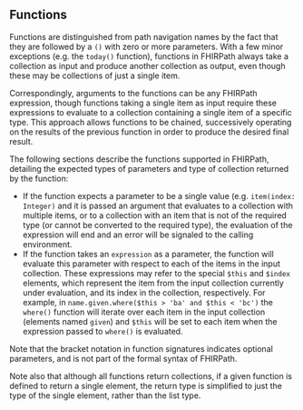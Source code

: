 ## Functions

Functions are distinguished from path navigation names by the fact that they are followed by a `()` with zero or more parameters. With a few minor exceptions (e.g. the `today()` function), functions in FHIRPath always take a collection as input and produce another collection as output, even though these may be collections of just a single item.

Correspondingly, arguments to the functions can be any FHIRPath expression, though functions taking a single item as input require these expressions to evaluate to a collection containing a single item of a specific type. This approach allows functions to be chained, successively operating on the results of the previous function in order to produce the desired final result.

The following sections describe the functions supported in FHIRPath, detailing the expected types of parameters and type of collection returned by the function:

* If the function expects a parameter to be a single value (e.g. `item(index: Integer)` and it is passed an argument that evaluates to a collection with multiple items, or to a collection with an item that is not of the required type (or cannot be converted to the required type), the evaluation of the expression will end and an error will be signaled to the calling environment.
* If the function takes an `expression` as a parameter, the function will evaluate this parameter with respect to each of the items in the input collection. These expressions may refer to the special `$this` and `$index` elements, which represent the item from the input collection currently under evaluation, and its index in the collection, respectively. For example, in `name.given.where($this > 'ba' and $this < 'bc')` the `where()` function will iterate over each item in the input collection (elements named `given`) and `$this` will be set to each item when the expression passed to `where()` is evaluated.

Note that the bracket notation in function signatures indicates optional parameters, and is not part of the formal syntax of FHIRPath.

Note also that although all functions return collections, if a given function is defined to return a single element, the return type is simplified to just the type of the single element, rather than the list type.